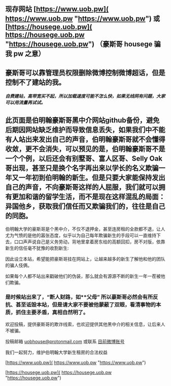 ## 现存网站 [https://www.uob.pw]( https://www.uob.pw "https://www.uob.pw")   或[https://housege.uob.pw]( https://housege.uob.pw "https://housege.uob.pw")   （豪斯哥 housege 骗我 pw 之意）

## 豪斯哥可以靠管理员权限删除微博控制微博超话，但是控制不了建站的我。 
##### 自费建站，高带宽买不起，所以加载速度可能不怎么快，如果无线网有问题，大家可以用流量再试试。

##  此页面是伯明翰豪斯哥黑中介网站github备份，避免后期因网站缺乏维护而导致信息丢失，如果我们中不能有人站出来发出自己的声音，伯明翰豪斯哥就不会懂得收敛，更不会消失，可以预见的是，伯明翰豪斯哥不是一个个例，以后还会有别墅哥、富人区哥、Selly Oak哥出现，甚至只是换个名字再出来以学长的名义欺骗一年又一年初到伯明翰的新生。但是只要大家能保持发出自己的声音，不向豪斯哥这样的人屈服，我们就可以拥有更加和谐的留学生活，而不是现在这样混乱的局面：异国他乡，获取我们信任而又欺骗我们的，往往是自己的同胞。


伯明翰大学的豪斯哥是个黑中介，不仅不退押金，甚至连房租的全款都不退，让人尤为气愤的是他的嚣张态度，似乎以为自己每年欺骗新生的手段可以一直维持下去，口口声声说自己是义务劳动，背地里拿着房东给的高额回扣，房不对版，依靠新生的信任毫不犹豫的收割新生:

因此设立本站，希望能把豪斯哥挂在网站上，让越来越多的新生了解他和他的团队的骗人伎俩。

如果每个人都不站出来戳破他们的伪装，那么就会有源源不断的新生一年一茬被他们欺骗。

### 是时候站出来了，“断人财路，如**父母” 所以豪斯哥必然会有所反抗、甚至诋毁本站，但是请大家不要被他蒙蔽了双眼，看清事物的本质，抓住主要矛盾，真相自然明了。

欢迎投稿，提供豪斯哥的欺诈线索，也欢迎提供其他黑中介的相关信息，让后来人不被骗。

投稿邮箱 uobhouse@protonmail.com  或联系  [目前微博账号]( https://weibo.com/u/6460676591 "https://weibo.com/u/6460676591")  

我们一起努力，维护伯明翰大学新生租房的合法权益



[https://www.uob.pw]( https://www.uob.pw "https://www.uob.pw")   

[https://housege.uob.pw]( https://housege.uob.pw "https://housege.uob.pw")  

